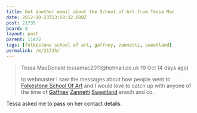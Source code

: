 ```yaml
---
title: Got another email about the School of Art from Tessa Mac
date: 2012-10-23T13:58:32.000Z
post: 21735
board: 8
layout: post
parent: 11472
tags: [folkestone school of art, gaffney, zannetti, sweetland]
permalink: /m/21735/
---
```

<blockquote>Tessa MacDonald tessamac2011@hotmail.co.uk
19 Oct (4 days ago)

to webmaster 
I saw the messages about how people went to <a href="/wiki/folkestone+school+of+art">Folkestone School Of Art</a> and I would love to catch up with anyone of the time of <a href="/wiki/gaffney">Gaffney</a> <a href="/wiki/zannetti">Zannetti</a> <a href="/wiki/sweetland">Sweetland</a> enoch and co.</blockquote>

Tessa asked me to pass on her contact details.
